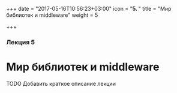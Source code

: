 +++
date = "2017-05-16T10:56:23+03:00"
icon = "<b>5. </b>"
title = "Мир библиотек и middleware"
weight = 5

+++

### Лекция 5

# Мир библиотек и middleware

TODO Добaвить краткое описание лекции